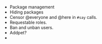 - Package management
- Hiding packages
- Censor @everyone and @here in `#say` calls.
- Requestable roles.
- Ban and unban users.
- Addpet?
- 